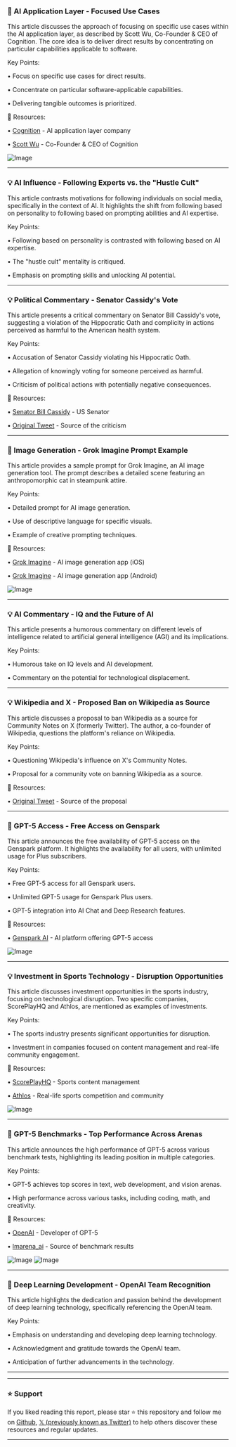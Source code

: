 ### 🤖 AI Application Layer - Focused Use Cases

This article discusses the approach of focusing on specific use cases within the AI application layer, as described by Scott Wu, Co-Founder & CEO of Cognition.  The core idea is to deliver direct results by concentrating on particular capabilities applicable to software.

Key Points:

• Focus on specific use cases for direct results.


• Concentrate on particular software-applicable capabilities.


• Delivering tangible outcomes is prioritized.


🔗 Resources:

• [Cognition](https://x.com/cognition) - AI application layer company


• [Scott Wu](https://x.com/ScottWu46) - Co-Founder & CEO of Cognition


![Image](https://pbs.twimg.com/amplify_video_thumb/1953622695352160256/img/q7mHXTYWoZkxoA85.jpg)


---

### 💡 AI Influence - Following Experts vs. the "Hustle Cult"

This article contrasts motivations for following individuals on social media, specifically in the context of AI. It highlights the shift from following based on personality to following based on prompting abilities and AI expertise.

Key Points:

• Following based on personality is contrasted with following based on AI expertise.


•  The "hustle cult" mentality is critiqued.


• Emphasis on prompting skills and unlocking AI potential.


---

### 💡 Political Commentary - Senator Cassidy's Vote

This article presents a critical commentary on Senator Bill Cassidy's vote, suggesting a violation of the Hippocratic Oath and complicity in actions perceived as harmful to the American health system.

Key Points:

• Accusation of Senator Cassidy violating his Hippocratic Oath.


• Allegation of knowingly voting for someone perceived as harmful.


• Criticism of political actions with potentially negative consequences.



🔗 Resources:

• [Senator Bill Cassidy](https://x.com/SenBillCassidy) -  US Senator


• [Original Tweet](https://x.com/stuartpstevens/status/1953580123594121359) - Source of the criticism


---

### 🚀 Image Generation - Grok Imagine Prompt Example

This article provides a sample prompt for Grok Imagine, an AI image generation tool.  The prompt describes a detailed scene featuring an anthropomorphic cat in steampunk attire.

Key Points:

• Detailed prompt for AI image generation.


• Use of descriptive language for specific visuals.


• Example of creative prompting techniques.


🔗 Resources:

• [Grok Imagine](https://apps.apple.com/app/grok/id6670324846) -  AI image generation app (iOS)


• [Grok Imagine](https://play.google.com/store/apps/details?id=ai.x.grok&utm_source=x&utm_campaign=grok_imagine_post) - AI image generation app (Android)


![Image](https://pbs.twimg.com/amplify_video_thumb/1953588835075731456/img/AwK_85Zf0I04ekTx.jpg)


---

### 💡 AI Commentary - IQ and the Future of AI

This article presents a humorous commentary on different levels of intelligence related to artificial general intelligence (AGI) and its implications.

Key Points:

• Humorous take on IQ levels and AI development.


•  Commentary on the potential for technological displacement.



---

### 💡 Wikipedia and X -  Proposed Ban on Wikipedia as Source

This article discusses a proposal to ban Wikipedia as a source for Community Notes on X (formerly Twitter).  The author, a co-founder of Wikipedia, questions the platform's reliance on Wikipedia.

Key Points:

• Questioning Wikipedia's influence on X's Community Notes.


• Proposal for a community vote on banning Wikipedia as a source.



🔗 Resources:

• [Original Tweet](https://x.com/lsanger/status/1953581103945855250) -  Source of the proposal


---

### 🚀 GPT-5 Access - Free Access on Genspark

This article announces the free availability of GPT-5 access on the Genspark platform.  It highlights the availability for all users, with unlimited usage for Plus subscribers.

Key Points:

• Free GPT-5 access for all Genspark users.


• Unlimited GPT-5 usage for Genspark Plus users.


• GPT-5 integration into AI Chat and Deep Research features.



🔗 Resources:

• [Genspark AI](https://x.com/genspark_ai) - AI platform offering GPT-5 access


![Image](https://pbs.twimg.com/amplify_video_thumb/1953508839556624386/img/7l27IwY56vdOji4G.jpg)


---

### 💡 Investment in Sports Technology -  Disruption Opportunities

This article discusses investment opportunities in the sports industry, focusing on technological disruption. Two specific companies, ScorePlayHQ and Athlos, are mentioned as examples of investments.

Key Points:

• The sports industry presents significant opportunities for disruption.


• Investment in companies focused on content management and real-life community engagement.



🔗 Resources:

• [ScorePlayHQ](https://x.com/ScorePlayHQ) - Sports content management


• [Athlos](https://x.com/athlos) - Real-life sports competition and community


![Image](https://pbs.twimg.com/ext_tw_video_thumb/1953561805605023745/pu/img/OlMAsy48WmNtxxZo.jpg)


---

### 🚀 GPT-5 Benchmarks - Top Performance Across Arenas

This article announces the high performance of GPT-5 across various benchmark tests, highlighting its leading position in multiple categories.

Key Points:

• GPT-5 achieves top scores in text, web development, and vision arenas.


•  High performance across various tasks, including coding, math, and creativity.



🔗 Resources:

• [OpenAI](https://x.com/OpenAI) -  Developer of GPT-5


• [lmarena_ai](https://x.com/lmarena_ai) - Source of benchmark results


![Image](https://pbs.twimg.com/media/Gxw-Ek1boAAshvm?format=jpg&name=small)
![Image](https://pbs.twimg.com/media/GxwoggqagAAHm70?format=png&name=240x240)


---

### 🤖 Deep Learning Development - OpenAI Team Recognition

This article highlights the dedication and passion behind the development of deep learning technology, specifically referencing the OpenAI team.

Key Points:

• Emphasis on understanding and developing deep learning technology.


• Acknowledgment and gratitude towards the OpenAI team.


•  Anticipation of further advancements in the technology.



---


---

### ⭐️ Support

If you liked reading this report, please star ⭐️ this repository and follow me on [Github](https://github.com/Drix10), [𝕏 (previously known as Twitter)](https://x.com/DRIX_10_) to help others discover these resources and regular updates.

---
